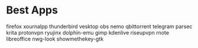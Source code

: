 # Best Apps

firefox
xournalpp
thunderbird
vesktop
obs
nemo
qbittorrent
telegram
parsec
krita
protonvpn
ryujinx
dolphin-emu
gimp
kdenlive
riseupvpn
rnote
libreoffice
nwg-look
showmethekey-gtk
